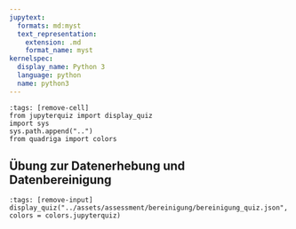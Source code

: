 ```yaml
---
jupytext:
  formats: md:myst
  text_representation:
    extension: .md
    format_name: myst
kernelspec:
  display_name: Python 3
  language: python
  name: python3
---
```

```{code-cell} ipython3
:tags: [remove-cell]
from jupyterquiz import display_quiz
import sys
sys.path.append("..")
from quadriga import colors
```

## Übung zur Datenerhebung und Datenbereinigung
```{code-cell} ipython3
:tags: [remove-input]
display_quiz("../assets/assessment/bereinigung/bereinigung_quiz.json", colors = colors.jupyterquiz)
```